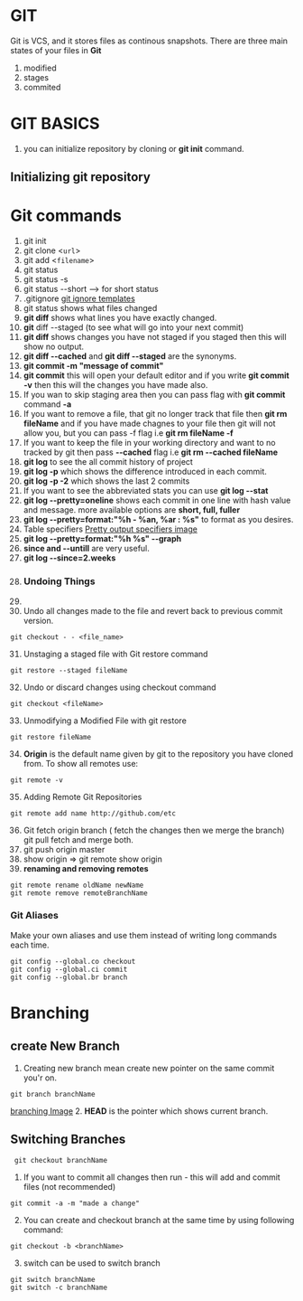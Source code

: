 # GIT
Git is VCS, and it stores files as continous snapshots.
There are three main states of your files in **Git**
1. modified
2. stages
3. commited

# GIT BASICS
1. you can initialize repository by cloning or **git init** command.
## Initializing git repository
# Git commands
1. git init
2. git clone <`url`>
3. git add <`filename`>
4. git status 
5. git status -s 
6. git status --short --> for short status 
7. .gitignore [git ignore templates](https://github.com/github/gitignore)
8. git status shows what files changed
9. **git diff** shows what lines you have exactly changed.
10. **git** diff --staged (to see what will go into your next commit)
11.  **git diff** shows changes you have not staged if you staged then this will show no output.
12.  __git diff --cached__ and __git diff --staged__ are the synonyms.
13.  __git commit -m "message of commit"__
14.  __git commit__ this will open your default editor and if you write __git commit -v__ then this will the changes you have made also.
15.  If you wan to skip staging area then you can pass flag with __git commit__ command  __-a__
16.  If you want to remove a file, that git no longer track that file then __git rm fileName__ and if you have made chagnes to your file then git will not allow you, but you can pass -f flag i.e __git rm fileName -f__
17. If you want to keep the file in your working directory and want to no tracked by git then pass __--cached__ flag i.e __git rm --cached fileName__
18.  __git log__ to see the all commit history of project
19.  __git log -p__ which shows the difference introduced in each commit.
20. __git log -p -2__ which shows the last 2 commits
21.  If you want to see the abbreviated stats you can use __git log --stat__
22.  __git log --pretty=oneline__ shows each commit in one line with hash value and message. more available options are __short, full, fuller__
23.  __git log --pretty=format:"%h - %an, %ar : %s"__ to format as you desires.
24.  Table specifiers [Pretty output specifiers image](https://i.ibb.co/6rfVR4p/git.png)
25.  __git log --pretty=format:"%h %s" --graph__
26.  __since and --untill__ are very useful.
27. __git log --since=2.weeks__
28.  ### Undoing Things
29.  
30.  Undo all changes made to the file and revert back to previous commit version.
~~~
git checkout - - <file_name>
~~~
31.  Unstaging a staged file with Git restore command
~~~
git restore --staged fileName
~~~
32. Undo or discard changes using checkout command
~~~
git checkout <fileName>
~~~
33. Unmodifying a Modified File with git restore
~~~
git restore fileName
~~~
34. __Origin__ is the default name given by git to the repository you have cloned from. To show all remotes use:
~~~ 
git remote -v 
~~~
35. Adding Remote Git Repositories
~~~
git remote add name http://github.com/etc
~~~
36.  Git fetch origin branch ( fetch the changes then we merge the branch) git pull fetch and merge both. 
37.  git push origin master
38.  show origin => git remote show origin
39. __renaming and removing remotes__
~~~
git remote rename oldName newName
git remote remove remoteBranchName
~~~
### Git Aliases
Make your own aliases and use them instead of writing long commands each time.
~~~
git config --global.co checkout
git config --global.ci commit
git config --global.br branch
~~~
# Branching
## create New Branch
1. Creating new branch mean create new pointer on the same commit you'r on.
~~~
git branch branchName
~~~
[branching Image](https://i.ibb.co/QpHsPWB/2022-03-07-17-02.png)
2. **HEAD** is the pointer which shows current branch.
## Switching Branches
~~~
 git checkout branchName
~~~
1. If you want to commit all changes then run - this will add and commit files (not recommended)
~~~
git commit -a -m "made a change"
~~~
2. You can create and checkout branch at the same time by using following command:
~~~
git checkout -b <branchName>
~~~
3. switch can be used to switch branch
~~~
git switch branchName
git switch -c branchName
~~~

